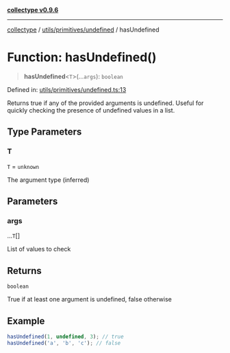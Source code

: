 [**collectype v0.9.6**](../../../../README.md)

***

[collectype](../../../../modules.md) / [utils/primitives/undefined](../README.md) / hasUndefined

# Function: hasUndefined()

> **hasUndefined**\<`T`\>(...`args`): `boolean`

Defined in: [utils/primitives/undefined.ts:13](https://github.com/maduhaime/collectype/blob/ba52424b164c706fb5e7ecc5581685b53a2ac88d/src/utils/primitives/undefined.ts#L13)

Returns true if any of the provided arguments is undefined.
Useful for quickly checking the presence of undefined values in a list.

## Type Parameters

### T

`T` = `unknown`

The argument type (inferred)

## Parameters

### args

...`T`[]

List of values to check

## Returns

`boolean`

True if at least one argument is undefined, false otherwise

## Example

```ts
hasUndefined(1, undefined, 3); // true
hasUndefined('a', 'b', 'c'); // false
```
